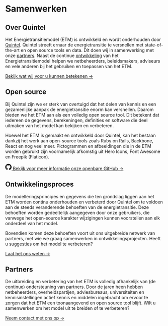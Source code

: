 # Samenwerken

<h2 id="about-quintel">Over Quintel</h2>

Het Energietransitiemodel (ETM) is ontwikkeld en wordt onderhouden door [Quintel](https://quintel.com/).
Quintel streeft ernaar de energietransitie te versnellen met state-of-the-art en open source tools
en data. Dit doen wij in samenwerking met onze [partners](/development#partners). Naast de continue
[ontwikkeling](/development#development-process) van het Energietransitiemodel helpen we netbeheerders,
beleidsmakers, adviseurs en vele anderen bij het gebruiken en toepassen van het ETM.

[Bekijk wat wij voor u kunnen betekenen →](https://quintel.com/projects)

<h2 id="open-source">Open source</h2>

Bij Quintel zijn we er sterk van overtuigd dat het delen van kennis en een gezamenlijke aanpak de
energietransitie enorm kan versnellen. Daarom bieden we het ETM aan als een volledig open source
tool. Dit betekent dat iedereen de gegevens, berekeningen, definities en software die deel uitmaken
van het model kan bekijken en verbeteren.

Hoewel het ETM is gemaakt en ontwikkeld door Quintel, kan het bestaan dankzij het werk aan 
open-source tools zoals Ruby on Rails, Backbone, React en nog veel meer.
Pictogrammen en afbeeldingen die in de ETM worden gebruikt zijn voornamelijk afkomstig uit Hero
Icons, Font Awesome en Freepik (Flaticon).

<a href="https://github.com/quintel" class="action-link">
  <svg xmlns="http://www.w3.org/2000/svg" width="20" height="20" viewBox="0 0 24 24">
    <path d="M12 0c-6.626 0-12 5.373-12 12 0 5.302 3.438 9.8 8.207 11.387.599.111.793-.261.793-.577v-2.234c-3.338.726-4.033-1.416-4.033-1.416-.546-1.387-1.333-1.756-1.333-1.756-1.089-.745.083-.729.083-.729 1.205.084 1.839 1.237 1.839 1.237 1.07 1.834 2.807 1.304 3.492.997.107-.775.418-1.305.762-1.604-2.665-.305-5.467-1.334-5.467-5.931 0-1.311.469-2.381 1.236-3.221-.124-.303-.535-1.524.117-3.176 0 0 1.008-.322 3.301 1.23.957-.266 1.983-.399 3.003-.404 1.02.005 2.047.138 3.006.404 2.291-1.552 3.297-1.23 3.297-1.23.653 1.653.242 2.874.118 3.176.77.84 1.235 1.911 1.235 3.221 0 4.609-2.807 5.624-5.479 5.921.43.372.823 1.102.823 2.222v3.293c0 .319.192.694.801.576 4.765-1.589 8.199-6.086 8.199-11.386 0-6.627-5.373-12-12-12z" />
  </svg>
  Bekijk voor meer informatie onze openbare GitHub →
</a>

<h2 id="development-process">Ontwikkelingsproces</h2>

De modelleringsprincipes en gegevens die ten grondslag liggen aan het ETM worden continu onderhouden
en verbeterd door Quintel om te voldoen aan de steeds veranderende behoeften van de
energietransitie. Deze behoeften worden gedeeltelijk aangegeven door onze gebruikers, die vanwege
het open-source karakter wijzigingen kunnen voorstellen aan elk onderdeel van het model.

Bovendien komen deze behoeften voort uit ons uitgebreide netwerk van partners, met wie we graag
samenwerken in ontwikkelingsprojecten. Heeft u suggesties om het model te verbeteren?

[Laat het ons weten →](/contact)

<h2 id="partners">Partners</h2>

De uitbreiding en verbetering van het ETM is volledig afhankelijk van (de continue) ondersteuning
van partners. Door de jaren heen hebben netbeheerders, overheidspartijen, adviesbureaus,
universiteiten en kennisinstellingen actief kennis en middelen ingebracht om ervoor te zorgen dat
het ETM een toonaangevend en open source tool blijft. Wilt u samenwerken om het model uit te breiden
of te verbeteren?

[Neem contact met ons op →](https://quintel.com/contact)
